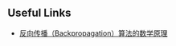 ## Useful Links

- [反向传播（Backpropagation）算法的数学原理](https://my.oschina.net/findbill/blog/529001?from=singlemessage&isappinstalled=0)

